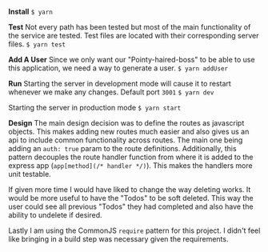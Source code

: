 **Install**
`$ yarn`

**Test**
Not every path has been tested but most of the main functionality of the service are tested. Test files are located with their corresponding server files.
`$ yarn test`

**Add A User**
Since we only want our "Pointy-haired-boss" to be able to use this application, we need a way to generate a user.
`$ yarn addUser`

**Run**
Starting the server in development mode will cause it to restart whenever we make any changes. Default port `3001`
`$ yarn dev`

Starting the server in production mode
`$ yarn start`

**Design**
The main design decision was to define the routes as javascript objects. This makes adding new routes much easier and also gives us an api to include common functionality across routes. The main one being adding an `auth: true` param to the route definitions. Additionally, this pattern decouples the route handler function from where it is added to the express app (`app[method](/* handler */)`). This makes the handlers more unit testable.

If given more time I would have liked to change the way deleting works. It would be more useful to have the "Todos" to be soft deleted. This way the user could see all previous "Todos" they had completed and also have the ability to undelete if desired.

Lastly I am using the CommonJS `require` pattern for this project. I didn't feel like bringing in a build step was necessary given the requirements. 